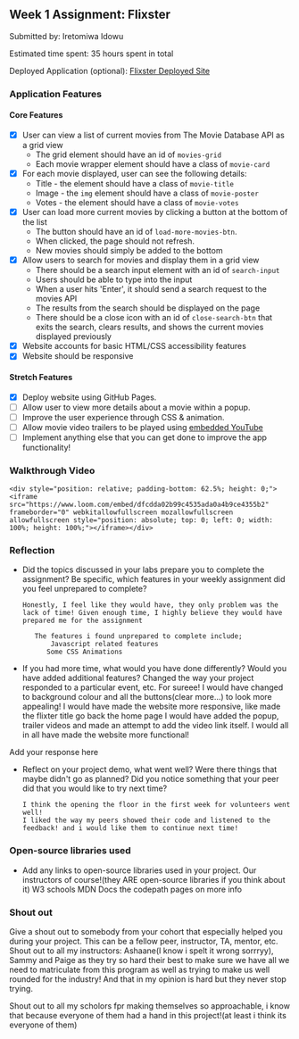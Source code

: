 

## Week 1 Assignment: Flixster

Submitted by: Iretomiwa Idowu

Estimated time spent: 35 hours spent in total

Deployed Application (optional): [Flixster Deployed Site](ADD_LINK_HERE)

### Application Features

#### Core Features

- [x] User can view a list of current movies from The Movie Database API as a grid view
  - The grid element should have an id of `movies-grid`
  - Each movie wrapper element should have a class of `movie-card`
- [x] For each movie displayed, user can see the following details:
  - Title - the element should have a class of `movie-title`
  - Image - the `img` element should have a class of `movie-poster`
  - Votes - the element should have a class of `movie-votes`
- [x] User can load more current movies by clicking a button at the bottom of the list
  - The button should have an id of `load-more-movies-btn`.
  - When clicked, the page should not refresh.
  - New movies should simply be added to the bottom
- [x] Allow users to search for movies and display them in a grid view
  - There should be a search input element with an id of `search-input`
  - Users should be able to type into the input
  - When a user hits 'Enter', it should send a search request to the movies API
  - The results from the search should be displayed on the page
  - There should be a close icon with an id of `close-search-btn` that exits the search, clears results, and shows the current movies displayed previously
- [x] Website accounts for basic HTML/CSS accessibility features
- [x] Website should be responsive

#### Stretch Features

- [x] Deploy website using GitHub Pages.
- [ ] Allow user to view more details about a movie within a popup.
- [ ] Improve the user experience through CSS & animation.
- [ ] Allow movie video trailers to be played using [embedded YouTube](https://support.google.com/youtube/answer/171780?hl=en)
- [ ] Implement anything else that you can get done to improve the app functionality!

### Walkthrough Video


`<div style="position: relative; padding-bottom: 62.5%; height: 0;"><iframe src="https://www.loom.com/embed/dfcdda02b99c4535ada0a4b9ce4355b2" frameborder="0" webkitallowfullscreen mozallowfullscreen allowfullscreen style="position: absolute; top: 0; left: 0; width: 100%; height: 100%;"></iframe></div>`

### Reflection

- Did the topics discussed in your labs prepare you to complete the assignment? Be specific, which features in your weekly assignment did you feel unprepared to complete?

      Honestly, I feel like they would have, they only problem was the lack of time! Given enough time, I highly believe they would have prepared me for the assignment
        
         The features i found unprepared to complete include;
             Javascript related features
            Some CSS Animations 


- If you had more time, what would you have done differently? Would you have added additional features? Changed the way your project responded to a particular event, etc.
   For sureee! 
   I would have changed to background colour and all the buttons(clear more...) to look more appealing!
   I would have made the website more responsive, like made the flixter title go back the home page
   I would have added the popup, trailer videos and made an attempt to add the video link itself. 
     I would all in all have made the website more functional!
  
Add your response here

- Reflect on your project demo, what went well? Were there things that maybe didn't go as planned? Did you notice something that your peer did that you would like to try next time?

      I think the opening the floor in the first week for volunteers went well! 
      I liked the way my peers showed their code and listened to the feedback! and i would like them to continue next time!

### Open-source libraries used

- Add any links to open-source libraries used in your project.
Our instructors of course!(they ARE open-source libraries if you think about it)
W3 schools
MDN Docs
the codepath pages on more info

### Shout out

Give a shout out to somebody from your cohort that especially helped you during your project. This can be a fellow peer, instructor, TA, mentor, etc.
 Shout out to all my instructors: Ashaane(I know i spelt it wrong sorrryy), Sammy and Paige as they try so hard their best to make sure we have all we need to matriculate from this program as well as trying to make us well rounded for the industry! And that in my opinion is hard but they never stop trying.

 Shout out to all my scholors fpr making themselves so approachable, i know that because everyone of them had a hand in this project!(at least i think its everyone of them)